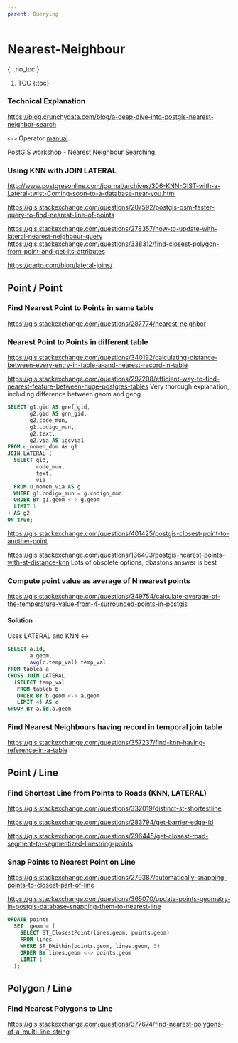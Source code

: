 ```yaml
---
parent: Querying
---
```


# Nearest-Neighbour
{: .no_toc }

1. TOC
{:toc}

### Technical Explanation
<https://blog.crunchydata.com/blog/a-deep-dive-into-postgis-nearest-neighbor-search>

`<->` Operator [manual](https://postgis.net/docs/geometry_distance_knn.html).

PostGIS workshop - [Nearest Neighbour Searching](https://postgis.net/workshops/postgis-intro/knn.html).

### Using KNN with JOIN LATERAL
<http://www.postgresonline.com/journal/archives/306-KNN-GIST-with-a-Lateral-twist-Coming-soon-to-a-database-near-you.html>

<https://gis.stackexchange.com/questions/207592/postgis-osm-faster-query-to-find-nearest-line-of-points>

<https://gis.stackexchange.com/questions/278357/how-to-update-with-lateral-nearest-neighbour-query>
<https://gis.stackexchange.com/questions/338312/find-closest-polygon-from-point-and-get-its-attributes>

<https://carto.com/blog/lateral-joins/>



## Point / Point

### Find Nearest Point to Points in same table
<https://gis.stackexchange.com/questions/287774/nearest-neighbor>

### Nearest Point to Points in different table
<https://gis.stackexchange.com/questions/340192/calculating-distance-between-every-entry-in-table-a-and-nearest-record-in-table>

<https://gis.stackexchange.com/questions/297208/efficient-way-to-find-nearest-feature-between-huge-postgres-tables>
Very thorough explanation, including difference between geom and geog
```sql
SELECT g1.gid AS gref_gid,
       g2.gid AS gnn_gid,
       g2.code_mun,
       g1.codigo_mun,
       g2.text,
       g2.via AS igcvia1
FROM u_nomen_dom As g1
JOIN LATERAL (
  SELECT gid,
         code_mun,
         text,
         via
  FROM u_nomen_via AS g
  WHERE g1.codigo_mun = g.codigo_mun    
  ORDER BY g1.geom <-> g.geom
  LIMIT 1
) AS g2
ON true;
```

<https://gis.stackexchange.com/questions/401425/postgis-closest-point-to-another-point>

<https://gis.stackexchange.com/questions/136403/postgis-nearest-points-with-st-distance-knn>
Lots of obsolete options, dbastons answer is best


### Compute point value as average of N nearest points
<https://gis.stackexchange.com/questions/349754/calculate-average-of-the-temperature-value-from-4-surrounded-points-in-postgis>

#### Solution
Uses LATERAL and KNN <->
```sql
SELECT a.id,
       a.geom,
       avg(c.temp_val) temp_val
FROM tablea a
CROSS JOIN LATERAL
  (SELECT temp_val
   FROM tableb b
   ORDER BY b.geom <-> a.geom
   LIMIT 4) AS c
GROUP BY a.id,a.geom
```
### Find Nearest Neighbours having record in temporal join table 
<https://gis.stackexchange.com/questions/357237/find-knn-having-reference-in-a-table>

## Point / Line

### Find Shortest Line from Points to Roads (KNN, LATERAL)
<https://gis.stackexchange.com/questions/332019/distinct-st-shortestline>

<https://gis.stackexchange.com/questions/283794/get-barrier-edge-id>

<https://gis.stackexchange.com/questions/296445/get-closest-road-segment-to-segmentized-linestring-points>

### Snap Points to Nearest Point on Line
<https://gis.stackexchange.com/questions/279387/automatically-snapping-points-to-closest-part-of-line>

<https://gis.stackexchange.com/questions/365070/update-points-geometry-in-postgis-database-snapping-them-to-nearest-line>
```sql
UPDATE points
  SET  geom = (
    SELECT ST_ClosestPoint(lines.geom, points.geom)
    FROM lines
    WHERE ST_DWithin(points.geom, lines.geom, 5)
    ORDER BY lines.geom <-> points.geom
    LIMIT 1
  );
```

## Polygon / Line
### Find Nearest Polygons to Line
<https://gis.stackexchange.com/questions/377674/find-nearest-polygons-of-a-multi-line-string>
